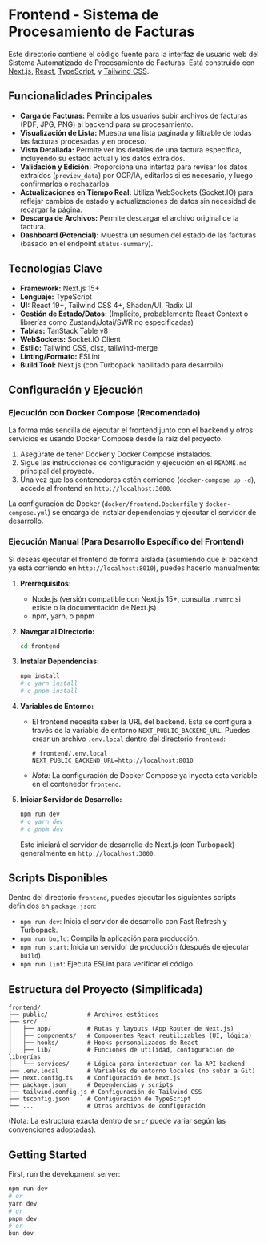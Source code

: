 # Frontend - Sistema de Procesamiento de Facturas

Este directorio contiene el código fuente para la interfaz de usuario web del Sistema Automatizado de Procesamiento de Facturas. Está construido con [Next.js](https://nextjs.org), [React](https://react.dev), [TypeScript](https://www.typescriptlang.org/), y [Tailwind CSS](https://tailwindcss.com/).

## Funcionalidades Principales

*   **Carga de Facturas:** Permite a los usuarios subir archivos de facturas (PDF, JPG, PNG) al backend para su procesamiento.
*   **Visualización de Lista:** Muestra una lista paginada y filtrable de todas las facturas procesadas y en proceso.
*   **Vista Detallada:** Permite ver los detalles de una factura específica, incluyendo su estado actual y los datos extraídos.
*   **Validación y Edición:** Proporciona una interfaz para revisar los datos extraídos (`preview_data`) por OCR/IA, editarlos si es necesario, y luego confirmarlos o rechazarlos.
*   **Actualizaciones en Tiempo Real:** Utiliza WebSockets (Socket.IO) para reflejar cambios de estado y actualizaciones de datos sin necesidad de recargar la página.
*   **Descarga de Archivos:** Permite descargar el archivo original de la factura.
*   **Dashboard (Potencial):** Muestra un resumen del estado de las facturas (basado en el endpoint `status-summary`).

## Tecnologías Clave

*   **Framework:** Next.js 15+
*   **Lenguaje:** TypeScript
*   **UI:** React 19+, Tailwind CSS 4+, Shadcn/UI, Radix UI
*   **Gestión de Estado/Datos:** (Implícito, probablemente React Context o librerías como Zustand/Jotai/SWR no especificadas)
*   **Tablas:** TanStack Table v8
*   **WebSockets:** Socket.IO Client
*   **Estilo:** Tailwind CSS, clsx, tailwind-merge
*   **Linting/Formato:** ESLint
*   **Build Tool:** Next.js (con Turbopack habilitado para desarrollo)

## Configuración y Ejecución

### Ejecución con Docker Compose (Recomendado)

La forma más sencilla de ejecutar el frontend junto con el backend y otros servicios es usando Docker Compose desde la raíz del proyecto.

1.  Asegúrate de tener Docker y Docker Compose instalados.
2.  Sigue las instrucciones de configuración y ejecución en el `README.md` principal del proyecto.
3.  Una vez que los contenedores estén corriendo (`docker-compose up -d`), accede al frontend en `http://localhost:3000`.

La configuración de Docker (`docker/frontend.Dockerfile` y `docker-compose.yml`) se encarga de instalar dependencias y ejecutar el servidor de desarrollo.

### Ejecución Manual (Para Desarrollo Específico del Frontend)

Si deseas ejecutar el frontend de forma aislada (asumiendo que el backend ya está corriendo en `http://localhost:8010`), puedes hacerlo manualmente:

1.  **Prerrequisitos:**
    *   Node.js (versión compatible con Next.js 15+, consulta `.nvmrc` si existe o la documentación de Next.js)
    *   npm, yarn, o pnpm

2.  **Navegar al Directorio:**
    ```bash
    cd frontend
    ```

3.  **Instalar Dependencias:**
    ```bash
    npm install
    # o yarn install
    # o pnpm install
    ```

4.  **Variables de Entorno:**
    *   El frontend necesita saber la URL del backend. Esta se configura a través de la variable de entorno `NEXT_PUBLIC_BACKEND_URL`. Puedes crear un archivo `.env.local` dentro del directorio `frontend`:
        ```plaintext
        # frontend/.env.local
        NEXT_PUBLIC_BACKEND_URL=http://localhost:8010
        ```
    *   *Nota:* La configuración de Docker Compose ya inyecta esta variable en el contenedor `frontend`.

5.  **Iniciar Servidor de Desarrollo:**
    ```bash
    npm run dev
    # o yarn dev
    # o pnpm dev
    ```
    Esto iniciará el servidor de desarrollo de Next.js (con Turbopack) generalmente en `http://localhost:3000`.

## Scripts Disponibles

Dentro del directorio `frontend`, puedes ejecutar los siguientes scripts definidos en `package.json`:

*   `npm run dev`: Inicia el servidor de desarrollo con Fast Refresh y Turbopack.
*   `npm run build`: Compila la aplicación para producción.
*   `npm run start`: Inicia un servidor de producción (después de ejecutar `build`).
*   `npm run lint`: Ejecuta ESLint para verificar el código.

## Estructura del Proyecto (Simplificada)

```
frontend/
├── public/           # Archivos estáticos
├── src/
│   ├── app/          # Rutas y layouts (App Router de Next.js)
│   ├── components/   # Componentes React reutilizables (UI, lógica)
│   ├── hooks/        # Hooks personalizados de React
│   ├── lib/          # Funciones de utilidad, configuración de librerías
│   └── services/     # Lógica para interactuar con la API backend
├── .env.local        # Variables de entorno locales (no subir a Git)
├── next.config.ts    # Configuración de Next.js
├── package.json      # Dependencias y scripts
├── tailwind.config.js # Configuración de Tailwind CSS
├── tsconfig.json     # Configuración de TypeScript
└── ...               # Otros archivos de configuración
```

(Nota: La estructura exacta dentro de `src/` puede variar según las convenciones adoptadas).

## Getting Started

First, run the development server:

```bash
npm run dev
# or
yarn dev
# or
pnpm dev
# or
bun dev
```
